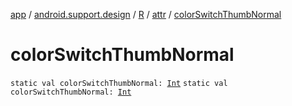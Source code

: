[app](../../../index.md) / [android.support.design](../../index.md) / [R](../index.md) / [attr](index.md) / [colorSwitchThumbNormal](./color-switch-thumb-normal.md)

# colorSwitchThumbNormal

`static val colorSwitchThumbNormal: `[`Int`](https://kotlinlang.org/api/latest/jvm/stdlib/kotlin/-int/index.html)
`static val colorSwitchThumbNormal: `[`Int`](https://kotlinlang.org/api/latest/jvm/stdlib/kotlin/-int/index.html)